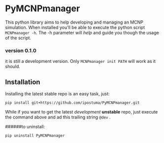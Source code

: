# PyMCNPmanager

This python library aims to help developing and managing an MCNP simulation. When
installed you'll be able to execute the python script ```MCNPmanager -h```. The -h
parameter will *help* and guide you though the usage of the script.

### version 0.1.0
it is still a development version. Only ```MCNPmanager init PATH``` will work as it
should.


Installation
------------

Installing the latest stable repo is an easy task, just:

```
pip install git+https://github.com/ipostuma/PyMCNPmanager.git
```

While if you want to get the latest *development* **unstable** repo, just execute
the command above and ad this trailing string ```@dev``` .

######to uninstall:

```pip uninstall PyMCNPmanager```
